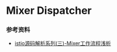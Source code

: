 # Mixer Dispatcher



### 参考资料

- [istio源码解析系列(三)-Mixer工作流程浅析](https://zhuanlan.zhihu.com/p/36966524)